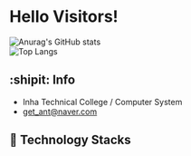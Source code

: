 # Hello Visitors!

![Anurag's GitHub stats](https://github-readme-stats.vercel.app/api?username=pardax&show_icons=true&theme=radical&hide=stars)<br>
![Top Langs](https://github-readme-stats-sand-six-91.vercel.app/api/top-langs/?username=pardax&layout=compact&theme=dracula)

## :shipit: Info
- Inha Technical College / Computer System 
- get_ant@naver.com

## 🔨 Technology Stacks
